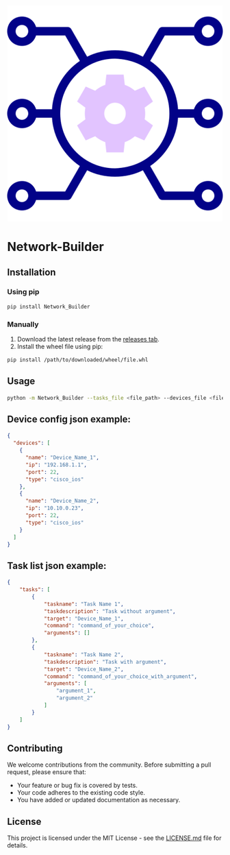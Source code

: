 <p align="center">
  <img src="https://github.com/Levy-Y/Network-Builder/blob/main/assets/logo.png?raw=true" alt="Logo"/>
</p>

# Network-Builder

## Installation

### Using pip

```bash
pip install Network_Builder
```

### Manually
1. Download the latest release from the [releases tab](https://github.com/yourusername/Network_Builder/releases).
2. Install the wheel file using pip:

```bash
pip install /path/to/downloaded/wheel/file.whl
```

## Usage
```bash
python -m Network_Builder --tasks_file <file_path> --devices_file <file_path>
```

## Device config json example:
```json
{
  "devices": [
    {
      "name": "Device_Name_1",
      "ip": "192.168.1.1",
      "port": 22,
      "type": "cisco_ios"
    },
    {
      "name": "Device_Name_2",
      "ip": "10.10.0.23",
      "port": 22,
      "type": "cisco_ios"
    }
  ]
}
```

## Task list json example:
``` json
{
    "tasks": [
        {
            "taskname": "Task Name 1",
            "taskdescription": "Task without argument",
            "target": "Device_Name_1",
            "command": "command_of_your_choice",
            "arguments": []
        },
        {
            "taskname": "Task Name 2",
            "taskdescription": "Task with argument",
            "target": "Device_Name_2",
            "command": "command_of_your_choice_with_argument",
            "arguments": [
                "argument_1",
                "argument_2"
            ]
        }
    ]
}
```


## Contributing

We welcome contributions from the community. Before submitting a pull request, please ensure that:

- Your feature or bug fix is covered by tests.
- Your code adheres to the existing code style.
- You have added or updated documentation as necessary.

## License

This project is licensed under the MIT License - see the [LICENSE.md](LICENSE.md) file for details.
